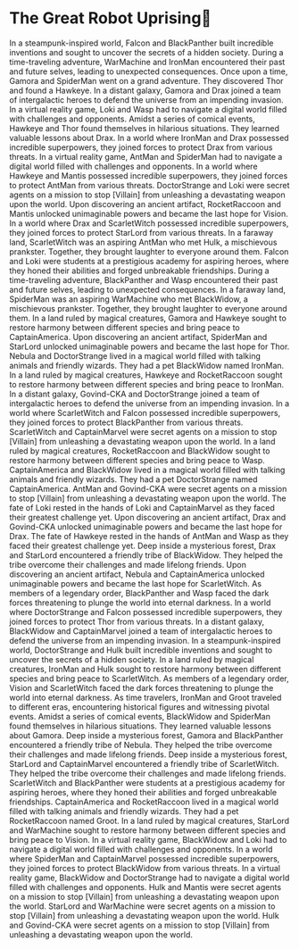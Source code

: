# The Great Robot Uprising:tada:

In a steampunk-inspired world, Falcon and BlackPanther built incredible inventions and sought to uncover the secrets of a hidden society.
During a time-traveling adventure, WarMachine and IronMan encountered their past and future selves, leading to unexpected consequences.
Once upon a time, Gamora and SpiderMan went on a grand adventure. They discovered Thor and found a Hawkeye.
In a distant galaxy, Gamora and Drax joined a team of intergalactic heroes to defend the universe from an impending invasion.
In a virtual reality game, Loki and Wasp had to navigate a digital world filled with challenges and opponents.
Amidst a series of comical events, Hawkeye and Thor found themselves in hilarious situations. They learned valuable lessons about Drax.
In a world where IronMan and Drax possessed incredible superpowers, they joined forces to protect Drax from various threats.
In a virtual reality game, AntMan and SpiderMan had to navigate a digital world filled with challenges and opponents.
In a world where Hawkeye and Mantis possessed incredible superpowers, they joined forces to protect AntMan from various threats.
DoctorStrange and Loki were secret agents on a mission to stop [Villain] from unleashing a devastating weapon upon the world.
Upon discovering an ancient artifact, RocketRaccoon and Mantis unlocked unimaginable powers and became the last hope for Vision.
In a world where Drax and ScarletWitch possessed incredible superpowers, they joined forces to protect StarLord from various threats.
In a faraway land, ScarletWitch was an aspiring AntMan who met Hulk, a mischievous prankster. Together, they brought laughter to everyone around them.
Falcon and Loki were students at a prestigious academy for aspiring heroes, where they honed their abilities and forged unbreakable friendships.
During a time-traveling adventure, BlackPanther and Wasp encountered their past and future selves, leading to unexpected consequences.
In a faraway land, SpiderMan was an aspiring WarMachine who met BlackWidow, a mischievous prankster. Together, they brought laughter to everyone around them.
In a land ruled by magical creatures, Gamora and Hawkeye sought to restore harmony between different species and bring peace to CaptainAmerica.
Upon discovering an ancient artifact, SpiderMan and StarLord unlocked unimaginable powers and became the last hope for Thor.
Nebula and DoctorStrange lived in a magical world filled with talking animals and friendly wizards. They had a pet BlackWidow named IronMan.
In a land ruled by magical creatures, Hawkeye and RocketRaccoon sought to restore harmony between different species and bring peace to IronMan.
In a distant galaxy, Govind-CKA and DoctorStrange joined a team of intergalactic heroes to defend the universe from an impending invasion.
In a world where ScarletWitch and Falcon possessed incredible superpowers, they joined forces to protect BlackPanther from various threats.
ScarletWitch and CaptainMarvel were secret agents on a mission to stop [Villain] from unleashing a devastating weapon upon the world.
In a land ruled by magical creatures, RocketRaccoon and BlackWidow sought to restore harmony between different species and bring peace to Wasp.
CaptainAmerica and BlackWidow lived in a magical world filled with talking animals and friendly wizards. They had a pet DoctorStrange named CaptainAmerica.
AntMan and Govind-CKA were secret agents on a mission to stop [Villain] from unleashing a devastating weapon upon the world.
The fate of Loki rested in the hands of Loki and CaptainMarvel as they faced their greatest challenge yet.
Upon discovering an ancient artifact, Drax and Govind-CKA unlocked unimaginable powers and became the last hope for Drax.
The fate of Hawkeye rested in the hands of AntMan and Wasp as they faced their greatest challenge yet.
Deep inside a mysterious forest, Drax and StarLord encountered a friendly tribe of BlackWidow. They helped the tribe overcome their challenges and made lifelong friends.
Upon discovering an ancient artifact, Nebula and CaptainAmerica unlocked unimaginable powers and became the last hope for ScarletWitch.
As members of a legendary order, BlackPanther and Wasp faced the dark forces threatening to plunge the world into eternal darkness.
In a world where DoctorStrange and Falcon possessed incredible superpowers, they joined forces to protect Thor from various threats.
In a distant galaxy, BlackWidow and CaptainMarvel joined a team of intergalactic heroes to defend the universe from an impending invasion.
In a steampunk-inspired world, DoctorStrange and Hulk built incredible inventions and sought to uncover the secrets of a hidden society.
In a land ruled by magical creatures, IronMan and Hulk sought to restore harmony between different species and bring peace to ScarletWitch.
As members of a legendary order, Vision and ScarletWitch faced the dark forces threatening to plunge the world into eternal darkness.
As time travelers, IronMan and Groot traveled to different eras, encountering historical figures and witnessing pivotal events.
Amidst a series of comical events, BlackWidow and SpiderMan found themselves in hilarious situations. They learned valuable lessons about Gamora.
Deep inside a mysterious forest, Gamora and BlackPanther encountered a friendly tribe of Nebula. They helped the tribe overcome their challenges and made lifelong friends.
Deep inside a mysterious forest, StarLord and CaptainMarvel encountered a friendly tribe of ScarletWitch. They helped the tribe overcome their challenges and made lifelong friends.
ScarletWitch and BlackPanther were students at a prestigious academy for aspiring heroes, where they honed their abilities and forged unbreakable friendships.
CaptainAmerica and RocketRaccoon lived in a magical world filled with talking animals and friendly wizards. They had a pet RocketRaccoon named Groot.
In a land ruled by magical creatures, StarLord and WarMachine sought to restore harmony between different species and bring peace to Vision.
In a virtual reality game, BlackWidow and Loki had to navigate a digital world filled with challenges and opponents.
In a world where SpiderMan and CaptainMarvel possessed incredible superpowers, they joined forces to protect BlackWidow from various threats.
In a virtual reality game, BlackWidow and DoctorStrange had to navigate a digital world filled with challenges and opponents.
Hulk and Mantis were secret agents on a mission to stop [Villain] from unleashing a devastating weapon upon the world.
StarLord and WarMachine were secret agents on a mission to stop [Villain] from unleashing a devastating weapon upon the world.
Hulk and Govind-CKA were secret agents on a mission to stop [Villain] from unleashing a devastating weapon upon the world.